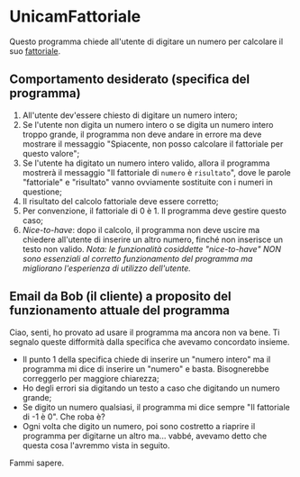 # UnicamFattoriale
Questo programma chiede all'utente di digitare un numero per calcolare il suo [fattoriale](https://it.wikipedia.org/wiki/Fattoriale).

## Comportamento desiderato (specifica del programma)
 1. All'utente dev'essere chiesto di digitare un numero intero;
 2. Se l'utente non digita un numero intero o se digita un numero intero troppo grande, il programma non deve andare in errore ma deve mostrare il messaggio "Spiacente, non posso calcolare il fattoriale per questo valore";
 3. Se l'utente ha digitato un numero intero valido, allora il programma mostrerà il messaggio "Il fattoriale di `numero` è `risultato`", dove le parole "fattoriale" e "risultato" vanno ovviamente sostituite con i numeri in questione;
 4. Il risultato del calcolo fattoriale deve essere corretto;
 5. Per convenzione, il fattoriale di 0 è 1. Il programma deve gestire questo caso;
 6. *Nice-to-have*: dopo il calcolo, il programma non deve uscire ma chiedere all'utente di inserire un altro numero, finché non inserisce un testo non valido. *Nota: le funzionalità cosiddette "nice-to-have" NON sono essenziali al corretto funzionamento del programma ma migliorano l'esperienza di utilizzo dell'utente.*

 ## Email da Bob (il cliente) a proposito del funzionamento attuale del programma
Ciao,
senti, ho provato ad usare il programma ma ancora non va bene. Ti segnalo queste difformità dalla specifica che avevamo concordato insieme.
* Il punto 1 della specifica chiede di inserire un "numero intero" ma il programma mi dice di inserire un "numero" e basta. Bisognerebbe correggerlo per maggiore chiarezza;
* Ho degli errori sia digitando un testo a caso che digitando un numero grande;
* Se digito un numero qualsiasi, il programma mi dice sempre "Il fattoriale di -1 è 0". Che roba è?
* Ogni volta che digito un numero, poi sono costretto a riaprire il programma per digitarne un altro ma... vabbé, avevamo detto che questa cosa l'avremmo vista in seguito.

Fammi sapere.